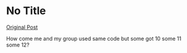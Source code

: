 # No Title

[Original Post](https://discourse.onlinedegree.iitm.ac.in/t/171141/4)

<p>How come me and my group used same code but some got 10 some 11 some 12?</p>
